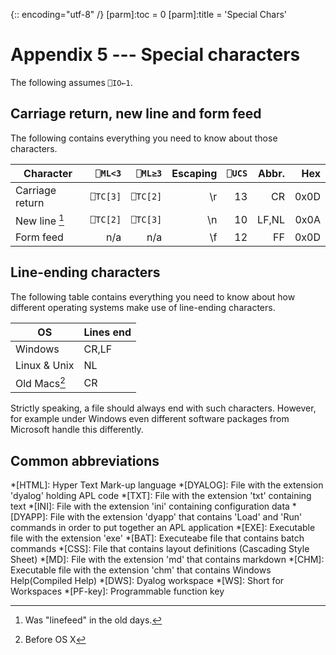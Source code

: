{:: encoding="utf-8" /}
[parm]:toc                 =  0
[parm]:title               =   'Special Chars'


# Appendix 5 --- Special characters

The following assumes `⎕IO←1`.

## Carriage return, new line  and form feed 

The following contains everything you need to know about those characters.


| Character       | `⎕ML<3` | `⎕ML≥3` | Escaping | `⎕UCS` | Abbr. |  Hex |
|-----------------|--------:|--------:|---------:|-------:|------:|-----:|
| Carriage return |`⎕TC[3]` |`⎕TC[2]` |       \r |     13 |    CR | 0x0D |
| New line [^nl]  |`⎕TC[2]` |`⎕TC[3]` |       \n |     10 | LF,NL | 0x0A |
| Form feed       |     n/a |     n/a |       \f |     12 |    FF | 0x0D |



## Line-ending characters

The following table contains everything you need to know about how different operating systems make use of line-ending characters.

| OS            | Lines end |
|---------------|-----------|
| Windows       | CR,LF     |
| Linux & Unix  | NL        |
| Old Macs[^mac]| CR        |

[^nl]: Was "linefeed" in the old days.
[^mac]: Before OS X

Strictly speaking, a file should always end with such characters. However, for example under Windows even different software packages from Microsoft handle this differently. 


## Common abbreviations


*[HTML]: Hyper Text Mark-up language
*[DYALOG]: File with the extension 'dyalog' holding APL code
*[TXT]: File with the extension 'txt' containing text
*[INI]: File with the extension 'ini' containing configuration data
*[DYAPP]: File with the extension 'dyapp' that contains 'Load' and 'Run' commands in order to put together an APL application
*[EXE]: Executable file with the extension 'exe'
*[BAT]: Executeabe file that contains batch commands
*[CSS]: File that contains layout definitions (Cascading Style Sheet)
*[MD]: File with the extension 'md' that contains markdown
*[CHM]: Executable file with the extension 'chm' that contains Windows Help(Compiled Help) 
*[DWS]: Dyalog workspace
*[WS]: Short for Workspaces
*[PF-key]: Programmable function key